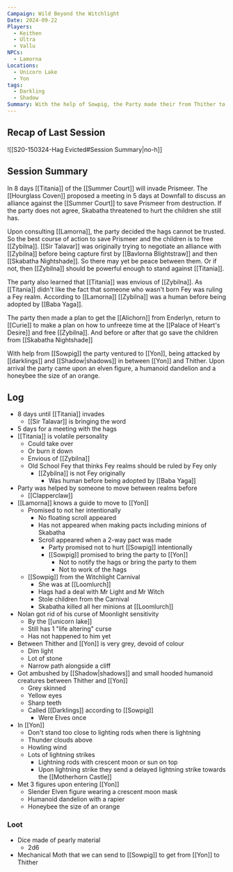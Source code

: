 ```yaml
---
Campaign: Wild Beyond the Witchlight
Date: 2024-09-22
Players:
  - Keithen
  - Ultra
  - Vallu
NPCs:
  - Lamorna
Locations:
  - Unicorn Lake
  - Yon
tags:
  - Darkling
  - Shadow
Summary: With the help of Sowpig, the Party made their from Thither to Yon
---
```

## Recap of Last Session
![[S20-150324-Hag Evicted#Session Summary|no-h]]
## Session Summary
In 8 days [[Titania]] of the [[Summer Court]] will invade Prismeer. The [[Hourglass Coven]] proposed a meeting in 5 days at Downfall to discuss an alliance against the [[Summer Court]] to save Prismeer from destruction. If the party does not agree, Skabatha threatened to hurt the children she still has.

Upon consulting [[Lamorna]], the party decided the hags cannot be trusted. So the best course of action to save Prismeer and the children is to free [[Zybilna]]. [[Sir Talavar]] was originally trying to negotiate an alliance with [[Zybilna]] before being capture first by [[Bavlorna Blightstraw]] and then [[Skabatha Nightshade]]. So there may yet be peace between them. Or if not, then [[Zybilna]] should be powerful enough to stand against [[Titania]].

The party also learned that [[Titania]] was envious of [[Zybilna]]. As [[Titania]] didn't like the fact that someone who wasn't born Fey was ruling a Fey realm. According to [[Lamorna]] [[Zybilna]] was a human before being adopted by [[Baba Yaga]].

The party then made a plan to get the [[Alichorn]] from Enderlyn, return to [[Curie]] to make a plan on how to unfreeze time at the [[Palace of Heart's Desire]] and free [[Zybilna]]. And before or after that go save the children from [[Skabatha Nightshade]]

With help from [[Sowpig]] the party ventured to [[Yon]], being attacked by [[darklings]] and [[Shadow|shadows]] in between [[Yon]] and Thither.  Upon arrival the party came upon an elven figure, a humanoid dandelion and a honeybee the size of an orange.
## Log
- 8 days until [[Titania]] invades
	- [[Sir Talavar]] is bringing the word
- 5 days for a meeting with the hags
- [[Titania]] is volatile personality
	- Could take over
	- Or burn it down
	- Envious of [[Zybilna]]
	- Old School Fey that thinks Fey realms should be ruled by Fey only
		- [[Zybilna]] is not Fey originally
			- Was human before being adopted by [[Baba Yaga]]
- Party was helped by someone to move between realms before
	- [[Clapperclaw]]
- [[Lamorna]] knows a guide to move to [[Yon]]
	- Promised to not her intentionally
		- No floating scroll appeared
		- Has not appeared when making pacts including minions of Skabatha
		- Scroll appeared when a 2-way pact was made
			- Party promised not to hurt [[Sowpig]] intentionally
			- [[Sowpig]] promised to bring the party to [[Yon]]
				- Not to notify the hags or bring the party to them
				- Not to work of the hags
	- [[Sowpig]] from the Witchlight Carnival
		- She was at [[Loomlurch]]
		- Hags had a deal with Mr Light and Mr Witch
		- Stole children from the Carnival
		- Skabatha killed all her minions at [[Loomlurch]]
- Nolan got rid of his curse of Moonlight sensitivity
	- By the [[unicorn lake]]
	- Still has 1 "life altering" curse
	- Has not happened to him yet
- Between Thither and [[Yon]] is very grey, devoid of colour
	- Dim light
	- Lot of stone
	- Narrow path alongside a cliff
- Got ambushed by [[Shadow|shadows]] and small hooded humanoid creatures between Thither and [[Yon]]
	- Grey skinned
	- Yellow eyes
	- Sharp teeth
	- Called [[Darklings]] according to [[Sowpig]]
		- Were Elves once
- In [[Yon]]
	- Don't stand too close to lighting rods when there is lightning
	- Thunder clouds above
	- Howling wind
	- Lots of lightning strikes
		- Lightning rods with crescent moon or sun on top
		- Upon lightning strike they send a delayed lightning strike towards the [[Motherhorn Castle]]
- Met 3 figures upon entering [[Yon]]
	- Slender Elven figure wearing a crescent moon mask
	- Humanoid dandelion with a rapier
	- Honeybee the size of an orange
### Loot

- Dice made of pearly material
	- 2d6
- Mechanical Moth that we can send to [[Sowpig]] to get from [[Yon]] to Thither